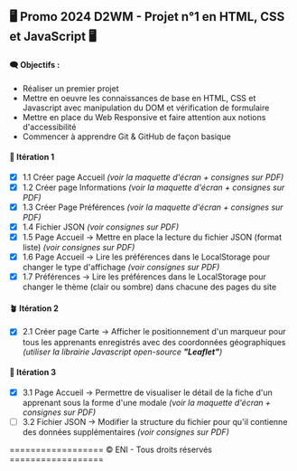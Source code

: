## :desktop_computer: Promo 2024 D2WM - Projet n°1 en HTML, CSS et JavaScript :desktop_computer:

####  :left_speech_bubble: **Objectifs** :

* Réaliser un premier projet
* Mettre en oeuvre les connaissances de base en HTML, CSS et Javascript avec manipulation du DOM et vérification de formulaire
* Mettre en place du Web Responsive et faire attention aux notions d'accessibilité
* Commencer à apprendre Git & GitHub de façon basique

#### :seedling:  **Itération 1**
- [x] 1.1 Créer page Accueil *(voir la maquette d'écran + consignes sur PDF)*
- [x] 1.2 Créer page Informations *(voir la maquette d'écran + consignes sur PDF)*
- [x] 1.3 Créer Page Préférences *(voir la maquette d'écran + consignes sur PDF)*
- [x] 1.4 Fichier JSON *(voir consignes sur PDF)*
- [x] 1.5 Page Accueil -> Mettre en place la lecture du fichier JSON (format liste) *(voir consignes sur PDF)*
- [x] 1.6 Page Accueil -> Lire les préférences dans le LocalStorage pour changer le type d'affichage *(voir consignes sur PDF)*
- [x] 1.7 Préférences -> Lire les préférences dans le LocalStorage pour changer le thème (clair ou sombre) dans chacune des pages du site

#### :potted_plant:  **Itération 2**
- [x] 2.1 Créer page Carte -> Afficher le positionnement d'un marqueur pour tous les apprenants enregistrés avec des coordonnées géographiques *(utiliser la librairie Javascript open-source **"Leaflet"**)*

#### :palm_tree:  **Itération 3**
- [x] 3.1 Page Accueil -> Permettre de visualiser le détail de la fiche d'un apprenant sous la forme d'une modale *(voir la maquette d'écran + consignes sur PDF)*
- [ ] 3.2 Fichier JSON -> Modifier la structure du fichier pour qu'il contienne des données supplémentaires *(voir consignes sur PDF)*

================== &copy; ENI - Tous droits réservés ==================
